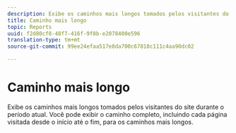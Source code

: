 ```yaml
---
description: Exibe os caminhos mais longos tomados pelos visitantes do site durante o período atual. Você pode exibir o caminho completo, incluindo cada página visitada desde o início até o fim, para os caminhos mais longos.
title: Caminho mais longo
topic: Reports
uuid: f2d80cf8-48f7-416f-9f8b-e2078400e596
translation-type: tm+mt
source-git-commit: 99ee24efaa517e8da700c67818c111c4aa90dc02

---
```



# Caminho mais longo

Exibe os caminhos mais longos tomados pelos visitantes do site durante o período atual. Você pode exibir o caminho completo, incluindo cada página visitada desde o início até o fim, para os caminhos mais longos.

